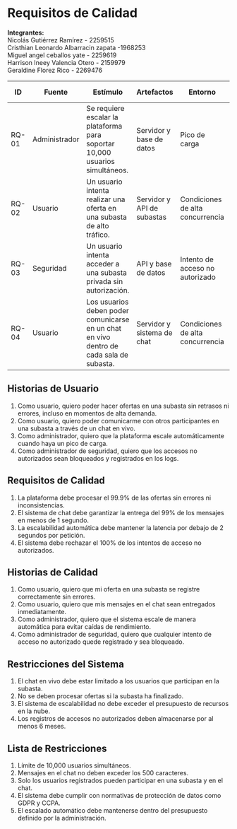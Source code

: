 
# Requisitos de Calidad

**Integrantes:**  
Nicolás Gutiérrez Ramírez - 2259515  
Cristhian Leonardo Albarracin zapata -1968253   
Miguel angel ceballos yate - 2259619   
Harrison Ineey Valencia Otero - 2159979  
Geraldine Florez Rico - 2269476   



| ID    | Fuente       | Estímulo                                                       | Artefactos               | Entorno                        | Respuesta                                                          | Medida de Respuesta                                         |
|-------|-------------|----------------------------------------------------------------|--------------------------|--------------------------------|--------------------------------------------------------------------|-------------------------------------------------------------|
| RQ-01 | Administrador | Se requiere escalar la plataforma para soportar 10,000 usuarios simultáneos. | Servidor y base de datos  | Pico de carga                  | Se deben habilitar instancias adicionales en la nube de manera automática. | La latencia no debe superar los 2 segundos por petición.  |
| RQ-02 | Usuario      | Un usuario intenta realizar una oferta en una subasta de alto tráfico. | Servidor y API de subastas | Condiciones de alta concurrencia | La oferta debe ser procesada sin errores ni inconsistencias.   | 99.9% de las ofertas deben registrarse sin fallos.         |
| RQ-03 | Seguridad    | Un usuario intenta acceder a una subasta privada sin autorización. | API y base de datos      | Intento de acceso no autorizado | El sistema debe bloquear el acceso y registrar el intento en los logs. | 100% de accesos no autorizados deben ser rechazados.       |
| RQ-04 | Usuario      | Los usuarios deben poder comunicarse en un chat en vivo dentro de cada sala de subasta. | Servidor y sistema de chat | Condiciones de alta concurrencia | El chat debe ser en tiempo real y permitir mensajes sin retraso significativo. | 99% de los mensajes deben entregarse en menos de 1 segundo. |

## Historias de Usuario
1. Como usuario, quiero poder hacer ofertas en una subasta sin retrasos ni errores, incluso en momentos de alta demanda.
2. Como usuario, quiero poder comunicarme con otros participantes en una subasta a través de un chat en vivo.
3. Como administrador, quiero que la plataforma escale automáticamente cuando haya un pico de carga.
4. Como administrador de seguridad, quiero que los accesos no autorizados sean bloqueados y registrados en los logs.

## Requisitos de Calidad
1. La plataforma debe procesar el 99.9% de las ofertas sin errores ni inconsistencias.
2. El sistema de chat debe garantizar la entrega del 99% de los mensajes en menos de 1 segundo.
3. La escalabilidad automática debe mantener la latencia por debajo de 2 segundos por petición.
4. El sistema debe rechazar el 100% de los intentos de acceso no autorizados.

## Historias de Calidad
1. Como usuario, quiero que mi oferta en una subasta se registre correctamente sin errores.
2. Como usuario, quiero que mis mensajes en el chat sean entregados inmediatamente.
3. Como administrador, quiero que el sistema escale de manera automática para evitar caídas de rendimiento.
4. Como administrador de seguridad, quiero que cualquier intento de acceso no autorizado quede registrado y sea bloqueado.

## Restricciones del Sistema
1. El chat en vivo debe estar limitado a los usuarios que participan en la subasta.
2. No se deben procesar ofertas si la subasta ha finalizado.
3. El sistema de escalabilidad no debe exceder el presupuesto de recursos en la nube.
4. Los registros de accesos no autorizados deben almacenarse por al menos 6 meses.

## Lista de Restricciones
1. Límite de 10,000 usuarios simultáneos.
2. Mensajes en el chat no deben exceder los 500 caracteres.
3. Solo los usuarios registrados pueden participar en una subasta y en el chat.
4. El sistema debe cumplir con normativas de protección de datos como GDPR y CCPA.
5. El escalado automático debe mantenerse dentro del presupuesto definido por la administración.

